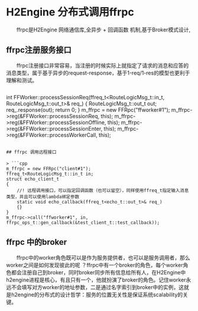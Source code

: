 # H2Engine 分布式调用ffrpc 
　　ffrpc是H2Engine 网络通信库,全异步 + 回调函数 机制,基于Broker模式设计,

## ffrpc注册服务接口
　　ffrpc注册接口非常容易，当注册的时候实际上就指定了请求的消息和应答的消息类型，属于基于异步的request-response，基于1-req/1-res的模型也更利于理解和测试。
> ```cpp
int FFWorker::processSessionReq(ffreq_t<RouteLogicMsg_t::in_t, RouteLogicMsg_t::out_t>& req_)
{
    RouteLogicMsg_t::out_t out;
    req_.response(out);
    return 0;
}
m_ffrpc = new FFRpc("ffworker#1");
m_ffrpc->reg(&FFWorker::processSessionReq, this);
m_ffrpc->reg(&FFWorker::processSessionOffline, this);
m_ffrpc->reg(&FFWorker::processSessionEnter, this);
m_ffrpc->reg(&FFWorker::processWorkerCall, this);
```

## ffrpc 调用远程接口
　　
> ```cpp
m_ffrpc = new FFRpc("client#1");
ffreq_t<RouteLogicMsg_t::in_t in;
struct echo_client_t
{
    //! 远程调用接口，可以指定回调函数（也可以留空），同样使用ffreq_t指定输入消息类型，并且可以使用lambda绑定参数
    static void echo_callback(ffreq_t<echo_t::out_t>& req_)
    {}
}
m_ffrpc->call("ffworker#1", in, ffrpc_ops_t::gen_callback(&test_client_t::test_callback));
```

## ffrpc 中的broker
　　ffrpc中的worker角色既可以是作为服务提供者，也可以是服务调用者，那么worker之间是如何发现彼此的呢 ？ffrpc中有一个broker的角色，每个worker角色都会注册自己到broker，同时broker同步所有信息给所有人，在H2Engine中h2engine进程是核心，有且只有一个，他就扮演了broker的角色。记住worker永远不会填写对方worker的地址参数，二是通过名字索引到broker中的实例，这就是h2engine的分布式的设计哲学：服务的位置无关性是保证系统scalability的关键。